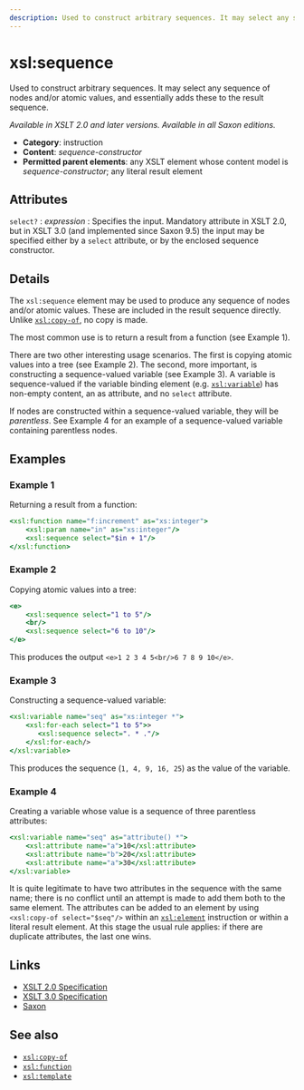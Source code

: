 ```yaml
---
description: Used to construct arbitrary sequences. It may select any sequence of nodes and/or atomic values, and essentially adds these to the result sequence
---
```


# xsl:sequence

Used to construct arbitrary sequences. It may select any sequence of nodes and/or atomic values, and essentially adds these to the result sequence.

_Available in XSLT 2.0 and later versions. Available in all Saxon editions._

- **Category**: instruction
- **Content**: _sequence-constructor_
- **Permitted parent elements**: any XSLT element whose content model is _sequence-constructor_; any literal result element

## Attributes

`select?`
: _expression_
: Specifies the input. Mandatory attribute in XSLT 2.0, but in XSLT 3.0 (and implemented since Saxon 9.5) the input may be specified either by a `select` attribute, or by the enclosed sequence constructor.

## Details

The `xsl:sequence` element may be used to produce any sequence of nodes and/or atomic values. These are included in the result sequence directly. Unlike [`xsl:copy-of`](xsl-copy-of.md), no copy is made.

The most common use is to return a result from a function (see Example 1).

There are two other interesting usage scenarios. The first is copying atomic values into a tree (see Example 2). The second, more important, is constructing a sequence-valued variable (see Example 3). A variable is sequence-valued if the variable binding element (e.g. [`xsl:variable`](xsl-variable.md)) has non-empty content, an as attribute, and no `select` attribute.

If nodes are constructed within a sequence-valued variable, they will be _parentless_. See Example 4 for an example of a sequence-valued variable containing parentless nodes.

## Examples

### Example 1

Returning a result from a function:

```xslt
<xsl:function name="f:increment" as="xs:integer">
    <xsl:param name="in" as="xs:integer"/>
    <xsl:sequence select="$in + 1"/>
</xsl:function>
```

### Example 2

Copying atomic values into a tree:

```xslt
<e>
    <xsl:sequence select="1 to 5"/>
    <br/>
    <xsl:sequence select="6 to 10"/>
</e>
```

This produces the output `<e>1 2 3 4 5<br/>6 7 8 9 10</e>`.

### Example 3

Constructing a sequence-valued variable:

```xslt
<xsl:variable name="seq" as="xs:integer *">
    <xsl:for-each select="1 to 5">>
       <xsl:sequence select=". * ."/>
    </xsl:for-each/>
</xsl:variable>
```

This produces the sequence (`1, 4, 9, 16, 25`) as the value of the variable.

### Example 4

Creating a variable whose value is a sequence of three parentless attributes:

```xslt
<xsl:variable name="seq" as="attribute() *">
    <xsl:attribute name="a">10</xsl:attribute>
    <xsl:attribute name="b">20</xsl:attribute>
    <xsl:attribute name="a">30</xsl:attribute>
</xsl:variable>
```

It is quite legitimate to have two attributes in the sequence with the same name; there is no conflict until an attempt is made to add them both to the same element. The attributes can be added to an element by using `<xsl:copy-of select="$seq"/>` within an [`xsl:element`](xsl-element.md) instruction or within a literal result element. At this stage the usual rule applies: if there are duplicate attributes, the last one wins.

## Links

- [XSLT 2.0 Specification](http://www.w3.org/TR/xslt20/#element-sequence)
- [XSLT 3.0 Specification](http://www.w3.org/TR/xslt-30/#element-sequence)
- [Saxon](https://www.saxonica.com/html/documentation/xsl-elements/sequence.html)

## See also

- [`xsl:copy-of`](xsl-copy-of.md)
- [`xsl:function`](xsl-function.md)
- [`xsl:template`](xsl-template.md)
